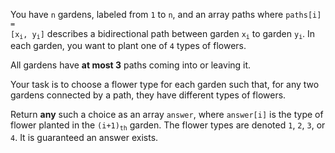 You have `n` gardens, labeled from `1` to `n`, and an array paths where <code>paths[i] = [x<sub>i</sub>, y<sub>i</sub>]</code> describes a bidirectional path between garden <code>x<sub>i</sub></code> to garden <code>y<sub>i</sub></code>. In each garden, you want to plant one of `4` types of flowers.

All gardens have **at most 3** paths coming into or leaving it.

Your task is to choose a flower type for each garden such that, for any two gardens connected by a path, they have different types of flowers.

Return **any** such a choice as an array `answer`, where `answer[i]` is the type of flower planted in the <code>(i+1)<sub>th</sub></code> garden. The flower types are denoted `1`, `2`, `3`, or `4`. It is guaranteed an answer exists.